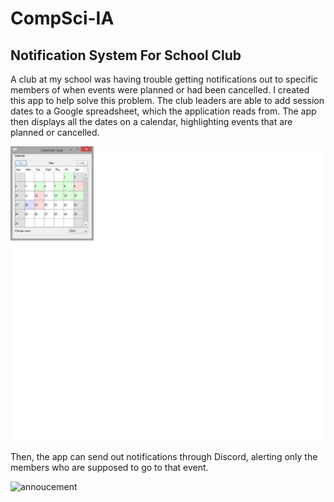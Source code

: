 # CompSci-IA
## Notification System For School Club
A club at my school was having trouble getting notifications out to specific members of when events were planned or had been cancelled. I created this app to help solve this problem. The club leaders are able to add session dates to a Google spreadsheet, which the application reads from. The app then displays all the dates on a calendar, highlighting events that are planned or cancelled.

![CalendarGUI](https://github.com/Arcane-Panda/CompSci-IA/blob/master/calendar.png)

Then, the app can send out notifications through Discord, alerting only the members who are supposed to go to that event.

![annoucement](https://github.com/Arcane-Panda/CompSci-IA/blob/master/annoucement.png)
